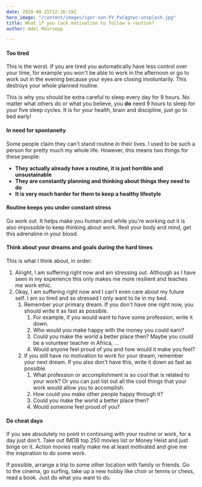 ```yaml
---
date: 2020-08-25T12:26:19Z
hero_image: "/content/images/igor-son-FV_PxCqgtwc-unsplash.jpg"
title: What if you lack motivation to follow a routine?
author: Adel Müürsepp

---
```

#### Too tired

This is the worst. If you are tired you automatically have less control over your time, for example you won't be able to work in the afternoon or go to work out in the evening because your eyes are closing involuntarily. This destroys your whole planned routine.

This is why you should be extra careful to sleep every day for 9 hours. No matter what others do or what you believe, you **do** need 9 hours to sleep for your five sleep cycles. It is for your health, brain and discipline, just go to bed early!

#### In need for spontaneity

Some people claim they can't stand routine in their lives. I used to be such a person for pretty much my whole life. However, this means two things for these people:

* **They actually already have a routine, it is just horrible and unsustainable**
* **They are constantly planning and thinking about things they need to do**
* **It is very much harder for them to keep a healthy lifestyle**

#### Routine keeps you under constant stress

Go work out. It helps make you human and while you're working out it is also impossible to keep thinking about work. Rest your body and mind, get this adrenaline in your blood.

#### Think about your dreams and goals during the hard times

This is what I think about, in order:

1. Alright, I am suffering right now and am stressing out. Although as I have seen in my experience this only makes me more resilient and teaches me work ethic.
2. Okay, I am suffering right now and I can't even care about my future self. I am so tired and so stressed I only want to lie in my bed.
   1. Remember your primary dream. If you don't have one right now, you should write it as fast as possible.
      1. For example, if you would want to have some profession, write it down.
      2. Who would you make happy with the money you could earn?
      3. Could you make the world a better place then? Maybe you could be a volunteer teacher in Africa, ...
      4. Would anyone feel proud of you and how would it make you feel?
   2. If you still have no motivation to work for your dream, remember your next dream. If you also don't have this, write it down as fast as possible.
      1. What profession or accomplishment is so cool that is related to your work? Or you can just list out all the cool things that your work would allow you to accomplish.
      2. How could you make other people happy through it?
      3. Could you make the world a better place then?
      4. Would someone feel proud of you?

#### Do cheat days

If you see absolutely no point in continuing with your routine or work, for a day just don't. Take out IMDB top 250 movies list or Money Heist and just binge on it. Action movies really make me at least motivated and give me the inspiration to do some work.

If possible, arrange a trip to some other location with family or friends. Go to the cinema, go surfing, take up a new hobby like choir or tennis or chess, read a book. Just do what you want to do.